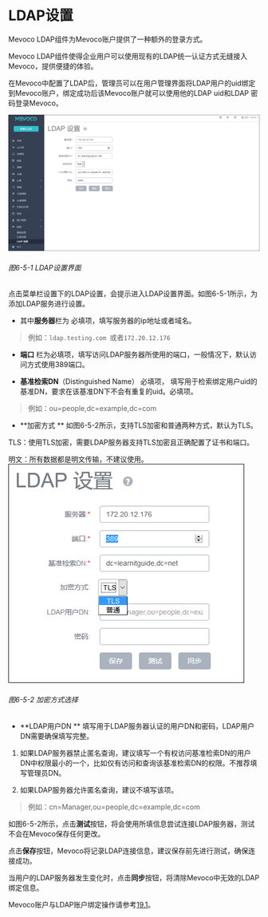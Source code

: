 # LDAP设置

Mevoco LDAP组件为Mevoco账户提供了一种额外的登录方式。

Mevoco LDAP组件使得企业用户可以使用现有的LDAP统一认证方式无缝接入Mevoco，提供便捷的体验。

在Mevoco中配置了LDAP后，管理员可以在用户管理界面将LDAP用户的uid绑定到Mevoco账户，绑定成功后该Mevoco账户就可以使用他的LDAP uid和LDAP 密码登录Mevoco。

![png](../images/6-5-1.png "图6-5-1 LDAP设置界面")
###### 图6-5-1 LDAP设置界面

点击菜单栏设置下的LDAP设置，会提示进入LDAP设置界面。如图6-5-1所示，为添加LDAP服务进行设置。

* 其中**服务器**栏为
必填项，填写服务器的ip地址或者域名。

 > 例如：`ldap.testing.com
`或者`172.20.12.176`

* **端口**
栏为必填项，填写访问LDAP服务器所使用的端口，一般情况下，默认访问方式使用389端口。

* **基准检索DN**（Distinguished Name）
必填项，
填写用于检索绑定用户uid的基准DN，要求在该基准DN下不会有重复的uid。必填项。

 > 例如：ou=people,dc=example,dc=com


* **加密方式
** 
如图6-5-2所示，支持TLS加密和普通两种方式，默认为TLS。

 TLS：使用TLS加密，需要LDAP服务器支持TLS加密且正确配置了证书和端口。

 明文：所有数据都是明文传输，不建议使用。
![png](../images/6-5-2.png "图6-5-2 加密方式选择") 
###### 图6-5-2 加密方式选择

* **LDAP用户DN
**
填写用于LDAP服务器认证的用户DN和密码，LDAP用户DN需要确保填写完整。

 1. 如果LDAP服务器禁止匿名查询，建议填写一个有权访问基准检索DN的用户DN中权限最小的一个，比如仅有访问和查询该基准检索DN的权限。不推荐填写管理员DN。

 2. 如果LDAP服务器允许匿名查询，建议不填写该项。
> 例如：cn=Manager,ou=people,dc=example,dc=com


如图6-5-2所示，点击**测试**按钮，将会使用所填信息尝试连接LDAP服务器，测试不会在Mevoco保存任何更改。

点击**保存**按钮，Mevoco将记录LDAP连接信息，建议保存前先进行测试，确保连接成功。

当用户的LDAP服务器发生变化时，点击**同步**按钮，将清除Mevoco中无效的LDAP绑定信息。

Mevoco账户与LDAP账户绑定操作请参考[19.1](/User-MN/account.md)。
